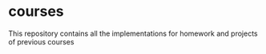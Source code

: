 # courses
This repository contains all the implementations for homework and projects of previous courses
